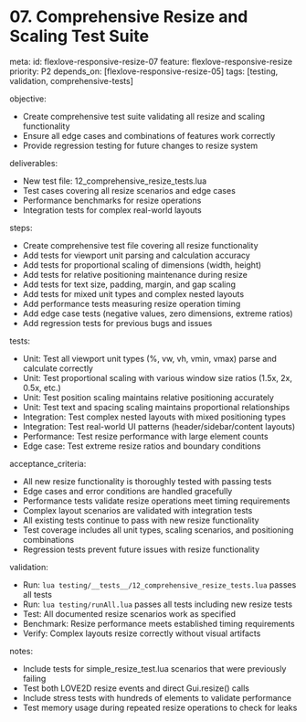 # 07. Comprehensive Resize and Scaling Test Suite

meta:
  id: flexlove-responsive-resize-07
  feature: flexlove-responsive-resize
  priority: P2
  depends_on: [flexlove-responsive-resize-05]
  tags: [testing, validation, comprehensive-tests]

objective:
- Create comprehensive test suite validating all resize and scaling functionality
- Ensure all edge cases and combinations of features work correctly
- Provide regression testing for future changes to resize system

deliverables:
- New test file: 12_comprehensive_resize_tests.lua
- Test cases covering all resize scenarios and edge cases
- Performance benchmarks for resize operations
- Integration tests for complex real-world layouts

steps:
- Create comprehensive test file covering all resize functionality
- Add tests for viewport unit parsing and calculation accuracy
- Add tests for proportional scaling of dimensions (width, height)
- Add tests for relative positioning maintenance during resize
- Add tests for text size, padding, margin, and gap scaling
- Add tests for mixed unit types and complex nested layouts
- Add performance tests measuring resize operation timing
- Add edge case tests (negative values, zero dimensions, extreme ratios)
- Add regression tests for previous bugs and issues

tests:
- Unit: Test all viewport unit types (%, vw, vh, vmin, vmax) parse and calculate correctly
- Unit: Test proportional scaling with various window size ratios (1.5x, 2x, 0.5x, etc.)
- Unit: Test position scaling maintains relative positioning accurately
- Unit: Test text and spacing scaling maintains proportional relationships
- Integration: Test complex nested layouts with mixed positioning types
- Integration: Test real-world UI patterns (header/sidebar/content layouts)
- Performance: Test resize performance with large element counts
- Edge case: Test extreme resize ratios and boundary conditions

acceptance_criteria:
- All new resize functionality is thoroughly tested with passing tests
- Edge cases and error conditions are handled gracefully
- Performance tests validate resize operations meet timing requirements
- Complex layout scenarios are validated with integration tests
- All existing tests continue to pass with new resize functionality
- Test coverage includes all unit types, scaling scenarios, and positioning combinations
- Regression tests prevent future issues with resize functionality

validation:
- Run: `lua testing/__tests__/12_comprehensive_resize_tests.lua` passes all tests
- Run: `lua testing/runAll.lua` passes all tests including new resize tests
- Test: All documented resize scenarios work as specified
- Benchmark: Resize performance meets established timing requirements
- Verify: Complex layouts resize correctly without visual artifacts

notes:
- Include tests for simple_resize_test.lua scenarios that were previously failing
- Test both LOVE2D resize events and direct Gui.resize() calls
- Include stress tests with hundreds of elements to validate performance
- Test memory usage during repeated resize operations to check for leaks